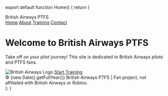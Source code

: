 export default function Home() {
  return (
    <div className="min-h-screen bg-[#F5F5F5] flex flex-col items-center justify-center">
      <nav className="bg-[#075AAA] w-full py-4 px-6 flex justify-between items-center">
        <span className="text-white font-bold text-xl">British Airways PTFS</span>
        <div className="space-x-6">
          <a href="#" className="text-white hover:text-[#E41F28]">Home</a>
          <a href="#" className="text-white hover:text-[#E41F28]">About</a>
          <a href="#" className="text-white hover:text-[#E41F28]">Training</a>
          <a href="#" className="text-white hover:text-[#E41F28]">Contact</a>
        </div>
      </nav>
      <main className="flex-1 flex flex-col items-center justify-center">
        <div className="bg-white rounded-lg shadow p-8 text-center">
          <h1 className="text-4xl font-bold text-[#075AAA] mb-4">Welcome to British Airways PTFS</h1>
          <p className="mb-6 text-gray-700">
            Take off on your pilot journey! This site is dedicated to British Airways pilots and PTFS fans.
          </p>
          <img
            src="https://upload.wikimedia.org/wikipedia/commons/6/6c/British_Airways_Logo.png"
            alt="British Airways Logo"
            className="mx-auto w-48 mb-6"
          />
          <a href="#" className="px-6 py-3 bg-[#075AAA] text-white font-semibold rounded hover:bg-[#E41F28] transition-colors">
            Start Training
          </a>
        </div>
      </main>
      <footer className="py-4 text-gray-500 text-sm text-center w-full">
        &copy; {new Date().getFullYear()} British Airways PTFS | Fan project, not affiliated with British Airways or Roblox.
      </footer>
    </div>
  );
}
